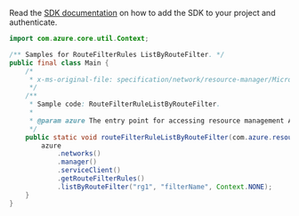 Read the [SDK documentation](https://github.com/Azure/azure-sdk-for-java/blob/azure-resourcemanager_2.13.0/sdk/resourcemanager/azure-resourcemanager/README.md) on how to add the SDK to your project and authenticate.

```java
import com.azure.core.util.Context;

/** Samples for RouteFilterRules ListByRouteFilter. */
public final class Main {
    /*
     * x-ms-original-file: specification/network/resource-manager/Microsoft.Network/stable/2021-05-01/examples/RouteFilterRuleListByRouteFilter.json
     */
    /**
     * Sample code: RouteFilterRuleListByRouteFilter.
     *
     * @param azure The entry point for accessing resource management APIs in Azure.
     */
    public static void routeFilterRuleListByRouteFilter(com.azure.resourcemanager.AzureResourceManager azure) {
        azure
            .networks()
            .manager()
            .serviceClient()
            .getRouteFilterRules()
            .listByRouteFilter("rg1", "filterName", Context.NONE);
    }
}
```
